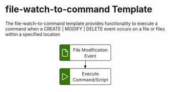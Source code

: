 # file-watch-to-command Template

The file-watch-to-command template provides functionality to execute a command when a CREATE | MODIFY | DELETE event occurs on a file or files within a specified location

<p align="center">
<img src="../../assets/images/file-watch-to-command/2.0/flow_file-watch-to-command.jpg" />
</p>
